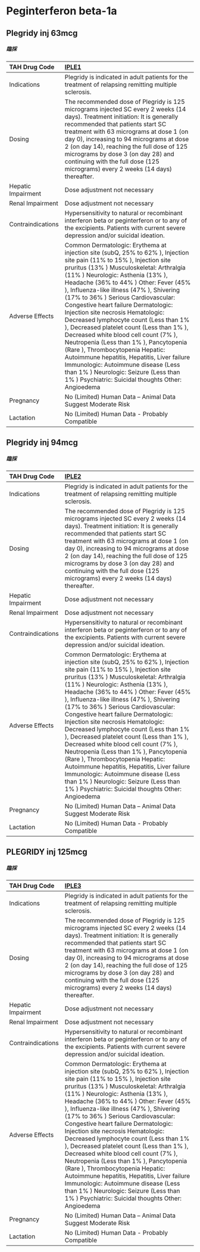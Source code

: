 # Peginterferon beta-1a

## Plegridy inj 63mcg

##### 臨採

| TAH Drug Code      | [IPLE1](https://www.tahsda.org.tw/drugs/hissearch.php?drug_code=IPLE1)                                                                                                                                                                                                                                                                                                                                                                                                                                                                                                                                                                                                                                                                                                                                       |
|:-------------------|:-------------------------------------------------------------------------------------------------------------------------------------------------------------------------------------------------------------------------------------------------------------------------------------------------------------------------------------------------------------------------------------------------------------------------------------------------------------------------------------------------------------------------------------------------------------------------------------------------------------------------------------------------------------------------------------------------------------------------------------------------------------------------------------------------------------|
| Indications        | Plegridy is indicated in adult patients for the treatment of relapsing remitting multiple sclerosis.                                                                                                                                                                                                                                                                                                                                                                                                                                                                                                                                                                                                                                                                                                         |
| Dosing             | The recommended dose of Plegridy is 125 micrograms injected SC every 2 weeks (14 days). Treatment initiation: It is generally recommended that patients start SC treatment with 63 micrograms at dose 1 (on day 0), increasing to 94 micrograms at dose 2 (on day 14), reaching the full dose of 125 micrograms by dose 3 (on day 28) and continuing with the full dose (125 micrograms) every 2 weeks (14 days) thereafter.                                                                                                                                                                                                                                                                                                                                                                                 |
| Hepatic Impairment | Dose adjustment not necessary                                                                                                                                                                                                                                                                                                                                                                                                                                                                                                                                                                                                                                                                                                                                                                                |
| Renal Impairment   | Dose adjustment not necessary                                                                                                                                                                                                                                                                                                                                                                                                                                                                                                                                                                                                                                                                                                                                                                                |
| Contraindications  | Hypersensitivity to natural or recombinant interferon beta or peginterferon or to any of the excipients. Patients with current severe depression and/or suicidal ideation.                                                                                                                                                                                                                                                                                                                                                                                                                                                                                                                                                                                                                                   |
| Adverse Effects    | Common Dermatologic: Erythema at injection site (subQ, 25% to 62% ), Injection site pain (11% to 15% ), Injection site pruritus (13% ) Musculoskeletal: Arthralgia (11% ) Neurologic: Asthenia (13% ), Headache (36% to 44% ) Other: Fever (45% ), Influenza-like illness (47% ), Shivering (17% to 36% ) Serious Cardiovascular: Congestive heart failure Dermatologic: Injection site necrosis Hematologic: Decreased lymphocyte count (Less than 1% ), Decreased platelet count (Less than 1% ), Decreased white blood cell count (7% ), Neutropenia (Less than 1% ), Pancytopenia (Rare ), Thrombocytopenia Hepatic: Autoimmune hepatitis, Hepatitis, Liver failure Immunologic: Autoimmune disease (Less than 1% ) Neurologic: Seizure (Less than 1% ) Psychiatric: Suicidal thoughts Other: Angioedema |
| Pregnancy          | No (Limited) Human Data – Animal Data Suggest Moderate Risk                                                                                                                                                                                                                                                                                                                                                                                                                                                                                                                                                                                                                                                                                                                                                  |
| Lactation          | No (Limited) Human Data - Probably Compatible                                                                                                                                                                                                                                                                                                                                                                                                                                                                                                                                                                                                                                                                                                                                                                |

## Plegridy inj 94mcg

##### 臨採

| TAH Drug Code      | [IPLE2](https://www.tahsda.org.tw/drugs/hissearch.php?drug_code=IPLE2)                                                                                                                                                                                                                                                                                                                                                                                                                                                                                                                                                                                                                                                                                                                                       |
|:-------------------|:-------------------------------------------------------------------------------------------------------------------------------------------------------------------------------------------------------------------------------------------------------------------------------------------------------------------------------------------------------------------------------------------------------------------------------------------------------------------------------------------------------------------------------------------------------------------------------------------------------------------------------------------------------------------------------------------------------------------------------------------------------------------------------------------------------------|
| Indications        | Plegridy is indicated in adult patients for the treatment of relapsing remitting multiple sclerosis.                                                                                                                                                                                                                                                                                                                                                                                                                                                                                                                                                                                                                                                                                                         |
| Dosing             | The recommended dose of Plegridy is 125 micrograms injected SC every 2 weeks (14 days). Treatment initiation: It is generally recommended that patients start SC treatment with 63 micrograms at dose 1 (on day 0), increasing to 94 micrograms at dose 2 (on day 14), reaching the full dose of 125 micrograms by dose 3 (on day 28) and continuing with the full dose (125 micrograms) every 2 weeks (14 days) thereafter.                                                                                                                                                                                                                                                                                                                                                                                 |
| Hepatic Impairment | Dose adjustment not necessary                                                                                                                                                                                                                                                                                                                                                                                                                                                                                                                                                                                                                                                                                                                                                                                |
| Renal Impairment   | Dose adjustment not necessary                                                                                                                                                                                                                                                                                                                                                                                                                                                                                                                                                                                                                                                                                                                                                                                |
| Contraindications  | Hypersensitivity to natural or recombinant interferon beta or peginterferon or to any of the excipients. Patients with current severe depression and/or suicidal ideation.                                                                                                                                                                                                                                                                                                                                                                                                                                                                                                                                                                                                                                   |
| Adverse Effects    | Common Dermatologic: Erythema at injection site (subQ, 25% to 62% ), Injection site pain (11% to 15% ), Injection site pruritus (13% ) Musculoskeletal: Arthralgia (11% ) Neurologic: Asthenia (13% ), Headache (36% to 44% ) Other: Fever (45% ), Influenza-like illness (47% ), Shivering (17% to 36% ) Serious Cardiovascular: Congestive heart failure Dermatologic: Injection site necrosis Hematologic: Decreased lymphocyte count (Less than 1% ), Decreased platelet count (Less than 1% ), Decreased white blood cell count (7% ), Neutropenia (Less than 1% ), Pancytopenia (Rare ), Thrombocytopenia Hepatic: Autoimmune hepatitis, Hepatitis, Liver failure Immunologic: Autoimmune disease (Less than 1% ) Neurologic: Seizure (Less than 1% ) Psychiatric: Suicidal thoughts Other: Angioedema |
| Pregnancy          | No (Limited) Human Data – Animal Data Suggest Moderate Risk                                                                                                                                                                                                                                                                                                                                                                                                                                                                                                                                                                                                                                                                                                                                                  |
| Lactation          | No (Limited) Human Data - Probably Compatible                                                                                                                                                                                                                                                                                                                                                                                                                                                                                                                                                                                                                                                                                                                                                                |

## PLEGRIDY inj 125mcg

##### 臨採

| TAH Drug Code      | [IPLE3](https://www.tahsda.org.tw/drugs/hissearch.php?drug_code=IPLE3)                                                                                                                                                                                                                                                                                                                                                                                                                                                                                                                                                                                                                                                                                                                                       |
|:-------------------|:-------------------------------------------------------------------------------------------------------------------------------------------------------------------------------------------------------------------------------------------------------------------------------------------------------------------------------------------------------------------------------------------------------------------------------------------------------------------------------------------------------------------------------------------------------------------------------------------------------------------------------------------------------------------------------------------------------------------------------------------------------------------------------------------------------------|
| Indications        | Plegridy is indicated in adult patients for the treatment of relapsing remitting multiple sclerosis.                                                                                                                                                                                                                                                                                                                                                                                                                                                                                                                                                                                                                                                                                                         |
| Dosing             | The recommended dose of Plegridy is 125 micrograms injected SC every 2 weeks (14 days). Treatment initiation: It is generally recommended that patients start SC treatment with 63 micrograms at dose 1 (on day 0), increasing to 94 micrograms at dose 2 (on day 14), reaching the full dose of 125 micrograms by dose 3 (on day 28) and continuing with the full dose (125 micrograms) every 2 weeks (14 days) thereafter.                                                                                                                                                                                                                                                                                                                                                                                 |
| Hepatic Impairment | Dose adjustment not necessary                                                                                                                                                                                                                                                                                                                                                                                                                                                                                                                                                                                                                                                                                                                                                                                |
| Renal Impairment   | Dose adjustment not necessary                                                                                                                                                                                                                                                                                                                                                                                                                                                                                                                                                                                                                                                                                                                                                                                |
| Contraindications  | Hypersensitivity to natural or recombinant interferon beta or peginterferon or to any of the excipients. Patients with current severe depression and/or suicidal ideation.                                                                                                                                                                                                                                                                                                                                                                                                                                                                                                                                                                                                                                   |
| Adverse Effects    | Common Dermatologic: Erythema at injection site (subQ, 25% to 62% ), Injection site pain (11% to 15% ), Injection site pruritus (13% ) Musculoskeletal: Arthralgia (11% ) Neurologic: Asthenia (13% ), Headache (36% to 44% ) Other: Fever (45% ), Influenza-like illness (47% ), Shivering (17% to 36% ) Serious Cardiovascular: Congestive heart failure Dermatologic: Injection site necrosis Hematologic: Decreased lymphocyte count (Less than 1% ), Decreased platelet count (Less than 1% ), Decreased white blood cell count (7% ), Neutropenia (Less than 1% ), Pancytopenia (Rare ), Thrombocytopenia Hepatic: Autoimmune hepatitis, Hepatitis, Liver failure Immunologic: Autoimmune disease (Less than 1% ) Neurologic: Seizure (Less than 1% ) Psychiatric: Suicidal thoughts Other: Angioedema |
| Pregnancy          | No (Limited) Human Data – Animal Data Suggest Moderate Risk                                                                                                                                                                                                                                                                                                                                                                                                                                                                                                                                                                                                                                                                                                                                                  |
| Lactation          | No (Limited) Human Data - Probably Compatible                                                                                                                                                                                                                                                                                                                                                                                                                                                                                                                                                                                                                                                                                                                                                                |

